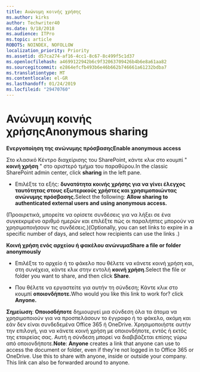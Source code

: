 ```yaml
---
title: Ανώνυμη κοινής χρήσης
ms.author: kirks
author: Techwriter40
ms.date: 9/18/2018
ms.audience: ITPro
ms.topic: article
ROBOTS: NOINDEX, NOFOLLOW
localization_priority: Priority
ms.assetid: d57ca274-af16-4cc1-8c67-8c499f5c1d37
ms.openlocfilehash: a4699122942b6c9f32063709426b4b6e8a61aa82
ms.sourcegitcommit: e2864efcfb493b6e46b662b746661a61232bdba7
ms.translationtype: MT
ms.contentlocale: el-GR
ms.lasthandoff: 01/24/2019
ms.locfileid: "29470760"
---
```

# <a name="anonymous-sharing"></a><span data-ttu-id="3fb96-102">Ανώνυμη κοινής χρήσης</span><span class="sxs-lookup"><span data-stu-id="3fb96-102">Anonymous sharing</span></span>

 <span data-ttu-id="3fb96-103">**Ενεργοποίηση της ανώνυμης πρόσβασης**</span><span class="sxs-lookup"><span data-stu-id="3fb96-103">**Enable anonymous access**</span></span>
  
<span data-ttu-id="3fb96-104">Στο κλασικό Κέντρο διαχείρισης του SharePoint, κάντε κλικ στο κουμπί " **κοινή χρήση** " στο αριστερό τμήμα του παραθύρου.</span><span class="sxs-lookup"><span data-stu-id="3fb96-104">In the classic SharePoint admin center, click **sharing** in the left pane.</span></span> 
  
- <span data-ttu-id="3fb96-105">Επιλέξτε τα εξής: **δυνατότητα κοινής χρήσης για να γίνει έλεγχος ταυτότητας στους εξωτερικούς χρήστες και χρησιμοποιώντας ανώνυμης πρόσβασης.**</span><span class="sxs-lookup"><span data-stu-id="3fb96-105">Select the following: **Allow sharing to authenticated external users and using anonymous access.**</span></span>
  
<span data-ttu-id="3fb96-106">(Προαιρετικά, μπορείτε να ορίσετε συνδέσεις για να λήξει σε ένα συγκεκριμένο αριθμό ημερών και επιλέξτε πώς οι παραλήπτες μπορούν να χρησιμοποιήσουν τις συνδέσεις.)</span><span class="sxs-lookup"><span data-stu-id="3fb96-106">(Optionally, you can set links to expire in a specific number of days, and select how recipients can use the links .)</span></span>
    
 <span data-ttu-id="3fb96-107">**Κοινή χρήση ενός αρχείου ή φακέλου ανώνυμα**</span><span class="sxs-lookup"><span data-stu-id="3fb96-107">**Share a file or folder anonymously**</span></span>
  
- <span data-ttu-id="3fb96-108">Επιλέξτε το αρχείο ή το φάκελο που θέλετε να κάνετε κοινή χρήση και, στη συνέχεια, κάντε κλικ στην εντολή **κοινή χρήση**.</span><span class="sxs-lookup"><span data-stu-id="3fb96-108">Select the file or folder you want to share, and then click **Share**.</span></span> 
    
- <span data-ttu-id="3fb96-109">Που θέλετε να εργαστείτε για αυτήν τη σύνδεση; Κάντε κλικ στο κουμπί **οποιονδήποτε.**</span><span class="sxs-lookup"><span data-stu-id="3fb96-109">Who would you like this link to work for? click **Anyone.**</span></span>
  
 <span data-ttu-id="3fb96-p101">**Σημείωση**: **Οποιοσδήποτε** δημιουργεί μια σύνδεση όλα τα άτομα να χρησιμοποιούν για να προσπελάσουν το έγγραφο ή το φάκελο, ακόμη και εάν δεν είναι συνδεδεμένα Office 365 ή OneDrive. Χρησιμοποιήστε αυτήν την επιλογή, για να κάνετε κοινή χρήση με οποιονδήποτε, εντός ή εκτός της εταιρείας σας. Αυτή η σύνδεση μπορεί να διαβιβάζεται επίσης γύρω από οποιονδήποτε.</span><span class="sxs-lookup"><span data-stu-id="3fb96-p101">**Note**: **Anyone** creates a link that anyone can use to access the document or folder, even if they're not logged in to Office 365 or OneDrive. Use this to share with anyone, inside or outside your company. This link can also be forwarded around to anyone.</span></span> 
    

